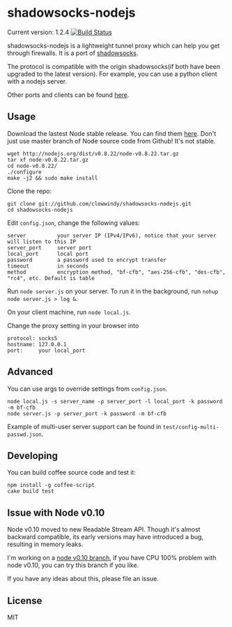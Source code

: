 shadowsocks-nodejs
===========

Current version: 1.2.4
[![Build Status](https://travis-ci.org/clowwindy/shadowsocks-nodejs.png)](https://travis-ci.org/clowwindy/shadowsocks-nodejs)

shadowsocks-nodejs is a lightweight tunnel proxy which can help you get through
 firewalls. It is a port of [shadowsocks](https://github.com/clowwindy/shadowsocks).

The protocol is compatible with the origin shadowsocks(if both have been upgraded to the
 latest version). For example, you can use a python client with a nodejs server.

Other ports and clients can be found [here](https://github.com/clowwindy/shadowsocks/wiki/Ports-and-Clients).

Usage
-----------

Download the lastest Node stable release. You can find them [here](http://nodejs.org/). Don't just use master branch of
Node source code from Github! It's not stable.

    wget http://nodejs.org/dist/v0.8.22/node-v0.8.22.tar.gz
    tar xf node-v0.8.22.tar.gz
    cd node-v0.8.22/
    ./configure
    make -j2 && sudo make install

Clone the repo:

    git clone git://github.com/clowwindy/shadowsocks-nodejs.git
    cd shadowsocks-nodejs

Edit `config.json`, change the following values:

    server          your server IP (IPv4/IPv6), notice that your server will listen to this IP
    server_port     server port
    local_port      local port
    password        a password used to encrypt transfer
    timeout         in seconds
    method          encryption method, "bf-cfb", "aes-256-cfb", "des-cfb", "rc4", etc. Default is table

Run `node server.js` on your server. To run it in the background, run
`nohup node server.js > log &`.

On your client machine, run `node local.js`.

Change the proxy setting in your browser into

    protocol: socks5
    hostname: 127.0.0.1
    port:     your local_port

Advanced
------------

You can use args to override settings from `config.json`.

    node local.js -s server_name -p server_port -l local_port -k password -m bf-cfb
    node server.js -p server_port -k password -m bf-cfb

Example of multi-user server support can be found in `test/config-multi-passwd.json`.

Developing
-----------------------------

You can build coffee source code and test it:

    npm install -g coffee-script
    cake build test


Issue with Node v0.10
-----------------------------
Node v0.10 moved to new Readable Stream API. Though it's almost backward compatible, its early versions may have
introduced a bug, resulting in memory leaks.

I'm working on a [node v0.10 branch](https://github.com/clowwindy/shadowsocks-nodejs/tree/node-v0.10), if you have
CPU 100% problem with node v0.10, you can try this branch if you like.

If you have any ideas about this, please file an issue.

License
-----------------
MIT
